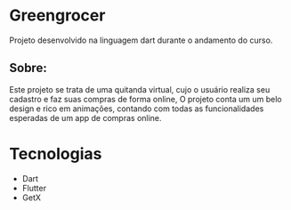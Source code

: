 # Greengrocer

Projeto desenvolvido na linguagem dart durante o andamento do curso.

## Sobre: 
Este projeto se trata de uma quitanda virtual, cujo o usuário realiza seu cadastro e faz suas compras de forma online, 
O projeto conta um um belo design e rico em animações, contando com todas as funcionalidades esperadas de um app de compras online.

# Tecnologias
- Dart
- Flutter 
- GetX
